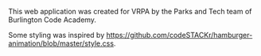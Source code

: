 This web application was created for VRPA by the Parks and Tech team of Burlington Code Academy. 

Some styling was inspired by https://github.com/codeSTACKr/hamburger-animation/blob/master/style.css. 